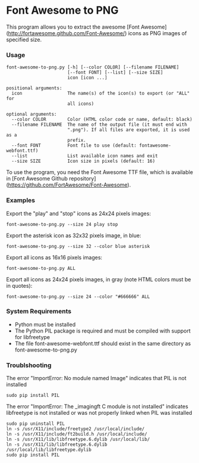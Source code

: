Font Awesome to PNG
===================

This program allows you to extract the awesome
[Font Awesome] (http://fortawesome.github.com/Font-Awesome/) icons as PNG images
of specified size.

### Usage

    font-awesome-to-png.py [-h] [--color COLOR] [--filename FILENAME]
                           [--font FONT] [--list] [--size SIZE]
                           icon [icon ...]

    positional arguments:
      icon                 The name(s) of the icon(s) to export (or "ALL" for
                           all icons)

    optional arguments:
      --color COLOR        Color (HTML color code or name, default: black)
      --filename FILENAME  The name of the output file (it must end with
                           ".png"). If all files are exported, it is used as a
                           prefix.
      --font FONT          Font file to use (default: fontawesome-webfont.ttf)
      --list               List available icon names and exit
      --size SIZE          Icon size in pixels (default: 16)

To use the program, you need the Font Awesome TTF file, which is available in
[Font Awesome Github repository] (https://github.com/FortAwesome/Font-Awesome).

### Examples

Export the "play" and "stop" icons as 24x24 pixels images:

    font-awesome-to-png.py --size 24 play stop

Export the asterisk icon as 32x32 pixels image, in blue:

    font-awesome-to-png.py --size 32 --color blue asterisk

Export all icons as 16x16 pixels images:

    font-awesome-to-png.py ALL
    
Export all icons as 24x24 pixels images, in gray (note HTML colors must be in quotes):

    font-awesome-to-png.py --size 24 --color "#666666" ALL

### System Requirements

* Python must be installed
* The Python PIL package is required and must be compiled with support for libfreetype
* The file font-awesome-webfont.ttf should exist in the same directory as font-awesome-to-png.py

### Troublshooting

The error "ImportError: No module named Image" indicates that PIL is not installed

	sudo pip install PIL

The error "ImportError: The _imagingft C module is not installed" indicates libfreetype is not installed or was not properly linked when PIL was installed

	sudo pip uninstall PIL
	ln -s /usr/X11/include/freetype2 /usr/local/include/
	ln -s /usr/X11/include/ft2build.h /usr/local/include/
	ln -s /usr/X11/lib/libfreetype.6.dylib /usr/local/lib/
	ln -s /usr/X11/lib/libfreetype.6.dylib /usr/local/lib/libfreetype.dylib
	sudo pip install PIL